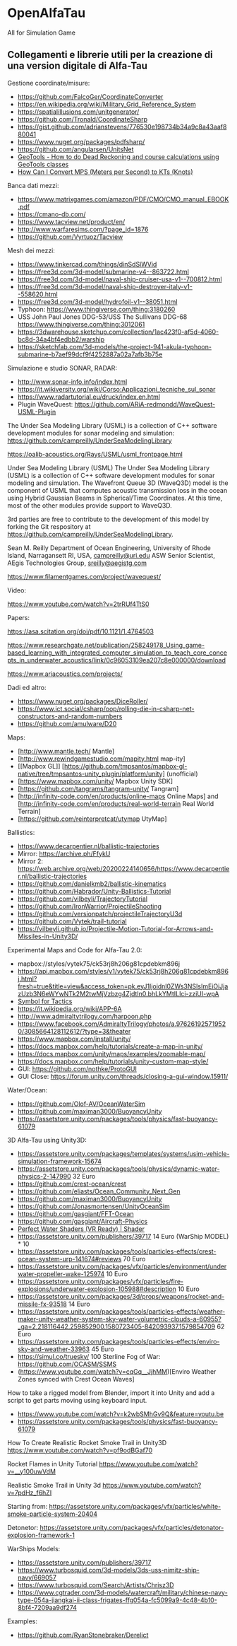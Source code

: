 # OpenAlfaTau
All for Simulation Game

## Collegamenti e librerie utili per la creazione di una version digitale di Alfa-Tau

Gestione coordinate/misure:

- https://github.com/FalcoGer/CoordinateConverter
- https://en.wikipedia.org/wiki/Military_Grid_Reference_System
- https://spatialillusions.com/unitgenerator/
- https://github.com/Tronald/CoordinateSharp
- https://gist.github.com/adrianstevens/776530e198734b34a9c8a43aaf880041
- https://www.nuget.org/packages/pdfsharp/
- https://github.com/angularsen/UnitsNet
- [GeoTools - How to do Dead Reckoning and course calculations using GeoTools classes](http://www.javased.com/index.php?post=3917340)
- [How Can I Convert MPS (Meters per Second) to KTs (Knots)](https://www.quora.com/C-How-can-I-convert-MPS-meters-per-second-to-KTs-knots-Or-KTs-to-MPS-It-doesnt-matter)

Banca dati mezzi:

- https://www.matrixgames.com/amazon/PDF/CMO/CMO_manual_EBOOK.pdf
- https://cmano-db.com/
- https://www.tacview.net/product/en/
- http://www.warfaresims.com/?page_id=1876
- https://github.com/Vyrtuoz/Tacview

Mesh dei mezzi:

- https://www.tinkercad.com/things/dinSdSlWVid
- https://free3d.com/3d-model/submarine-v4--863722.html
- https://free3d.com/3d-model/naval-ship-cruiser-usa-v1--700812.html
- https://free3d.com/3d-model/naval-ship-destroyer-italy-v1--558620.html
- https://free3d.com/3d-model/hydrofoil-v1--38051.html
- Typhoon: https://www.thingiverse.com/thing:3180260
- USS John Paul Jones DDG-53/USS The Sullivans DDG-68 https://www.thingiverse.com/thing:3012061
- https://3dwarehouse.sketchup.com/collection/1ac423f0-af5d-4060-bc8d-34a4bf4edbb2/warship
- https://sketchfab.com/3d-models/the-project-941-akula-typhoon-submarine-b7aef99dcf9f4252887a02a7afb3b75e

Simulazione e studio SONAR, RADAR:

- http://www.sonar-info.info/index.html
- https://it.wikiversity.org/wiki/Corso:Applicazioni_tecniche_sul_sonar
- https://www.radartutorial.eu/druck/index.en.html
- Plugin WaveQuest:
https://github.com/ARiA-redmondd/WaveQuest-USML-Plugin

The Under Sea Modeling Library (USML) is a collection of C++ software development modules for sonar modeling and simulation:
https://github.com/campreilly/UnderSeaModelingLibrary

https://oalib-acoustics.org/Rays/USML/usml_frontpage.html

Under Sea Modeling Library (USML)
The Under Sea Modeling Library (USML) is a collection of C++ software development modules for sonar modeling and simulation. The Wavefront Queue 3D (WaveQ3D) model is the component of USML that computes acoustic transmission loss in the ocean using Hybrid Gaussian Beams in Spherical/Time Coordinates. At this time, most of the other modules provide support to WaveQ3D.

3rd parties are free to contribute to the development of this model by forking the Git respository at https://github.com/campreilly/UnderSeaModelingLibrary.

Sean M. Reilly
Department of Ocean Engineering, University of Rhode Island, Narragansett RI, USA, campreilly@uri.edu
ASW Senior Scientist, AEgis Technologies Group, sreilly@aegistg.com

https://www.filamentgames.com/project/wavequest/

Video:

https://www.youtube.com/watch?v=2trRUf4TtS0

Papers:

https://asa.scitation.org/doi/pdf/10.1121/1.4764503

https://www.researchgate.net/publication/258249178_Using_game-based_learning_with_integrated_computer_simulation_to_teach_core_concepts_in_underwater_acoustics/link/0c96053109ea207c8e000000/download

https://www.ariacoustics.com/projects/

Dadi ed altro:

- https://www.nuget.org/packages/DiceRoller/
- https://www.ict.social/csharp/oop/rolling-die-in-csharp-net-constructors-and-random-numbers
- https://github.com/amulware/D20

Maps:

* [http://www.mantle.tech/ Mantle]
* [http://www.rewindgamestudio.com/mapity.html map-ity]
* [[Mapbox GL]] [https://github.com/tmpsantos/mapbox-gl-native/tree/tmpsantos-unity_plugin/platform/unity] (unofficial)
* [https://www.mapbox.com/unity/ Mapbox Unity SDK]
* [https://github.com/tangrams/tangram-unity/ Tangram]
* [http://infinity-code.com/en/products/online-maps Online Maps] and [http://infinity-code.com/en/products/real-world-terrain Real World Terrain]
* [https://github.com/reinterpretcat/utymap UtyMap]

Ballistics:

* https://www.decarpentier.nl/ballistic-trajectories
* Mirror: https://archive.ph/FfykU
* Mirror 2: https://web.archive.org/web/20200224140656/https://www.decarpentier.nl/ballistic-trajectories
* https://github.com/danielkmb2/ballistic-kinematics
* https://github.com/Habrador/Unity-Ballistics-Tutorial
* https://github.com/vilbeyli/TrajectoryTutorial
* https://github.com/IronWarrior/ProjectileShooting
* https://github.com/versionpatch/projectileTrajectoryU3d
* https://github.com/Vytek/trail-tutorial
* https://vilbeyli.github.io/Projectile-Motion-Tutorial-for-Arrows-and-Missiles-in-Unity3D/

Experimental Maps and Code for Alfa-Tau 2.0:

* mapbox://styles/vytek75/ck53rj8h206g81cpdebkm896j
* https://api.mapbox.com/styles/v1/vytek75/ck53rj8h206g81cpdebkm896j.html?fresh=true&title=view&access_token=pk.eyJ1Ijoidnl0ZWs3NSIsImEiOiJjazUzb3N6eWYwNTk2M2twMjVzbzg4ZjdtIn0.bhLkYMtILIci-zziUI-wpA
* [Symbol for Tactics](https://spatialillusions.com/unitgenerator/)
* https://it.wikipedia.org/wiki/APP-6A
* http://www.admiraltytrilogy.com/harpoon.php
* https://www.facebook.com/AdmiraltyTrilogy/photos/a.976261925719520/3085664128112612/?type=3&theater
* https://www.mapbox.com/install/unity/
* https://docs.mapbox.com/help/tutorials/create-a-map-in-unity/
* https://docs.mapbox.com/unity/maps/examples/zoomable-map/
* https://docs.mapbox.com/help/tutorials/unity-custom-map-style/
* GUI: https://github.com/nothke/ProtoGUI
* GUI Close: https://forum.unity.com/threads/closing-a-gui-window.15911/

Water/Ocean:

* https://github.com/Olof-AV/OceanWaterSim
* https://github.com/maximan3000/BuoyancyUnity
* https://assetstore.unity.com/packages/tools/physics/fast-buoyancy-61079

3D Alfa-Tau using Unity3D:

- https://assetstore.unity.com/packages/templates/systems/usim-vehicle-simulation-framework-15674
- https://assetstore.unity.com/packages/tools/physics/dynamic-water-physics-2-147990 32 Euro
- https://github.com/crest-ocean/crest 
- https://github.com/eliasts/Ocean_Community_Next_Gen
- https://github.com/maximan3000/BuoyancyUnity
- https://github.com/Jonasmortensen/UnityOceanSim
- https://github.com/gasgiant/FFT-Ocean
- https://github.com/gasgiant/Aircraft-Physics
- [Perfect Water Shaders (VR Ready) | Shader](https://www.patreon.com/posts/32252234)
- https://assetstore.unity.com/publishers/39717 14 Euro (WarShip MODEL) * 10 
- https://assetstore.unity.com/packages/tools/particles-effects/crest-ocean-system-urp-141674#reviews 70 Euro
- https://assetstore.unity.com/packages/vfx/particles/environment/underwater-propeller-wake-125974 10 Euro
- https://assetstore.unity.com/packages/vfx/particles/fire-explosions/underwater-explosion-105988#description 10 Euro
- https://assetstore.unity.com/packages/3d/props/weapons/rocket-and-missile-fx-93518 14 Euro
- https://assetstore.unity.com/packages/tools/particles-effects/weather-maker-unity-weather-system-sky-water-volumetric-clouds-a-60955?_ga=2.218116442.259852900.1580723405-842093937.1579854709 62 Euro
- https://assetstore.unity.com/packages/tools/particles-effects/enviro-sky-and-weather-33963 45 Euro
- https://simul.co/truesky/ 100 Sterline
Fog of War: https://github.com/OCASM/SSMS
- (https://www.youtube.com/watch?v=cqGq__JjhMM)[Enviro Weather Zones synced with Crest Ocean Waves]

How to take a rigged model from Blender, import it into Unity and add a script to get parts moving using keyboard input.
- https://www.youtube.com/watch?v=k2wbSMhGv9Q&feature=youtu.be
- https://assetstore.unity.com/packages/tools/physics/fast-buoyancy-61079

How To Create Realistic Rocket Smoke Trail in Unity3D
https://www.youtube.com/watch?v=pf9odBGaf70

Rocket Flames in Unity Tutorial
https://www.youtube.com/watch?v=__y100uwVdM

Realistic Smoke Trail in Unity 3d
https://www.youtube.com/watch?v=7pdHz_f6hZI

Starting from: https://assetstore.unity.com/packages/vfx/particles/white-smoke-particle-system-20404

Detonetor:
https://assetstore.unity.com/packages/vfx/particles/detonator-explosion-framework-1

WarShips Models:
* https://assetstore.unity.com/publishers/39717
* https://www.turbosquid.com/3d-models/3ds-uss-nimitz-ship-navy/669057
* https://www.turbosquid.com/Search/Artists/Chrisz3D
* https://www.cgtrader.com/3d-models/watercraft/military/chinese-navy-type-054a-jiangkai-ii-class-frigates-ffg054a-fc5099a9-4c48-4b10-8bf4-7209aa9df274

Examples:

- https://github.com/RyanStonebraker/Derelict

